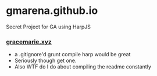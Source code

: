 # gmarena.github.io
Secret Project for GA using HarpJS

### <a href="http://www.gracemarie.xyz" target="_blank">gracemarie.xyz</a>
- a .gitignore'd grunt compile harp would be great
- Seriously though get one.
- Also WTF do I do about compiling the readme constantly